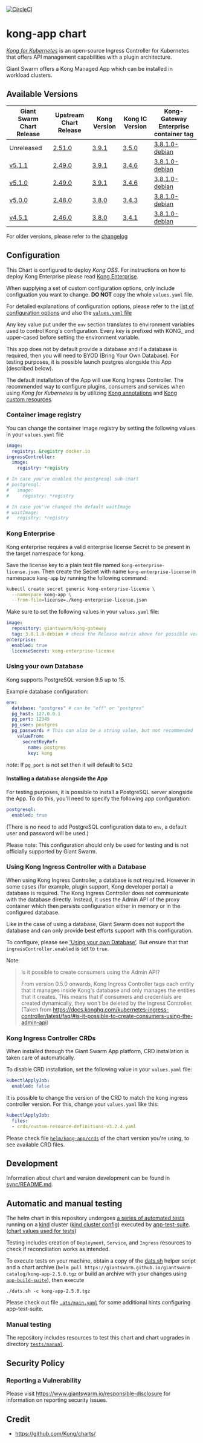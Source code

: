 [![CircleCI](https://dl.circleci.com/status-badge/img/gh/giantswarm/kong-app/tree/main.svg?style=svg)](https://dl.circleci.com/status-badge/redirect/gh/giantswarm/kong-app/tree/main)

# kong-app chart

[*Kong for Kubernetes*](https://github.com/Kong/kubernetes-ingress-controller) is
an open-source Ingress Controller for Kubernetes that offers API management capabilities
with a plugin architecture.

Giant Swarm offers a Kong Managed App which can be installed in workload clusters.

## Available Versions

| Giant Swarm Chart Release | Upstream Chart Release | Kong Version | Kong IC Version | Kong-Gateway Enterprise container tag |
| --- | --- | --- | --- | --- |
| Unreleased | [2.51.0](https://github.com/Kong/charts/blob/main/charts/kong/CHANGELOG.md#2510) | [3.9.1](https://github.com/Kong/kong/blob/release/3.9.x/CHANGELOG.md#391) | [3.5.0](https://github.com/Kong/kubernetes-ingress-controller/blob/main/CHANGELOG.md#350) | [3.8.1.0-debian](https://docs.konghq.com/gateway/changelog/#3810) |
| [v5.1.1](https://github.com/giantswarm/kong-app/blob/main/CHANGELOG.md#511---2025-06-25) | [2.49.0](https://github.com/Kong/charts/blob/main/charts/kong/CHANGELOG.md#2490) | [3.9.1](https://github.com/Kong/kong/blob/3.9.1/changelog/3.9.1/3.9.1.md) | [3.4.6](https://github.com/Kong/kubernetes-ingress-controller/blob/main/CHANGELOG.md#346) | [3.8.1.0-debian](https://docs.konghq.com/gateway/changelog/#3810) |
| [v5.1.0](https://github.com/giantswarm/kong-app/blob/main/CHANGELOG.md#510---2025-06-16) | [2.49.0](https://github.com/Kong/charts/blob/main/charts/kong/CHANGELOG.md#2490) | [3.9.1](https://github.com/Kong/kong/blob/3.9.1/changelog/3.9.1/3.9.1.md) | [3.4.6](https://github.com/Kong/kubernetes-ingress-controller/blob/main/CHANGELOG.md#346) | [3.8.1.0-debian](https://docs.konghq.com/gateway/changelog/#3810) |
| [v5.0.0](https://github.com/giantswarm/kong-app/blob/main/CHANGELOG.md#500---2025-04-07) | [2.48.0](https://github.com/Kong/charts/blob/main/charts/kong/CHANGELOG.md#2480) | [3.8.0](https://github.com/Kong/kong/blob/3.8.0/changelog/3.8.0/3.8.0.md) | [3.4.3](https://github.com/Kong/kubernetes-ingress-controller/blob/main/CHANGELOG.md#343) | [3.8.1.0-debian](https://docs.konghq.com/gateway/changelog/#3810) |
| [v4.5.1](https://github.com/giantswarm/kong-app/blob/main/CHANGELOG.md#451---2025-02-18) | [2.46.0](https://github.com/Kong/charts/blob/main/charts/kong/CHANGELOG.md#2460) | [3.8.0](https://github.com/Kong/kong/blob/3.8.0/changelog/3.8.0/3.8.0.md) | [3.4.1](https://github.com/Kong/kubernetes-ingress-controller/blob/main/CHANGELOG.md#341) | [3.8.1.0-debian](https://docs.konghq.com/gateway/changelog/#3810) |

For older versions, please refer to the [changelog](https://github.com/giantswarm/kong-app/blob/master/CHANGELOG.md)

## Configuration

This Chart is configured to deploy *Kong OSS*. For instructions on how to deploy Kong Enterprise please read [Kong Enterprise](#kong-enterprise).

When supplying a set of custom configuration options, only include configuation you want to change. **DO NOT** copy the whole `values.yaml` file.

For detailed explanations of configuration options, please refer to the [list of configuration options](https://github.com/giantswarm/kong-app/blob/master/helm/kong-app/README.md#configuration) and
also the [`values.yaml` file](https://github.com/giantswarm/kong-app/blob/master/helm/kong-app/values.yaml)

Any key value put under the `env` section translates to environment variables
used to control Kong's configuration. Every key is prefixed with KONG_ and
upper-cased before setting the environment variable.

This app does not by default provide a database and if a database is required,
then you will need to BYOD (Bring Your Own Database). For testing purposes, it
is possible launch postgres alongside this App (described below).

The default installation of the App will use Kong Ingress Controller.
The recommended way to configure plugins, consumers and services when using *Kong for Kubernetes* is by utilizing [Kong annotations](https://docs.konghq.com/kubernetes-ingress-controller/latest/references/annotations/) and [Kong custom resources](https://docs.konghq.com/kubernetes-ingress-controller/latest/concepts/custom-resources/#main).

### Container image registry

You can change the container image registry by setting the following values in your `values.yaml` file

```yaml
image:
  registry: &registry docker.io
ingressController:
  image:
    registry: *registry

# In case you've enabled the postgresql sub-chart
# postgresql:
#   image:
#     registry: *registry

# In case you've changed the default waitImage
# waitImage:
#   registry: *registry
```

### Kong Enterprise

Kong enterprise requires a valid enterprise license Secret to be present in the target namespace for kong.

Save the license key to a plain text file named `kong-enterprise-license.json`.
Then create the Secret with name `kong-enterprise-license` in namespace `kong-app` by running the following command:

```bash
kubectl create secret generic kong-enterprise-license \
  --namespace kong-app \
  --from-file=license=./kong-enterprise-license.json
```

Make sure to set the following values in your `values.yaml` file:

```yaml
image:
  repository: giantswarm/kong-gateway
  tag: 3.8.1.0-debian # check the Release matrix above for possible versions
enterprise:
  enabled: true
  licenseSecret: kong-enterprise-license
```

### Using your own Database

Kong supports PostgreSQL version 9.5 up to 15.

Example database configuration:

```YAML
env:
  database: "postgres" # can be "off" or "postgres"
  pg_host: 127.0.0.1
  pg_port: 12345
  pg_user: postgres
  pg_password: # This can also be a string value, but not recommended
    valueFrom:
      secretKeyRef:
        name: postgres
        key: kong
```

_note_: If `pg_port` is not set then it will default to `5432`

#### Installing a database alongside the App

For testing purposes, it is possible to install a PostgreSQL server alongside
the App. To do this, you'll need to specify the following app configuration:

```YAML
postgresql:
  enabled: true
```
(There is no need to add PostgreSQL configuration data to `env`, a default user
and password will be used.)

Please note: This configuration should only be used for testing and is not officially
supported by Giant Swarm.

### Using Kong Ingress Controller with a Database

When using Kong Ingress Controller, a database is not required.
However in some cases (for example, plugin support, Kong developer portal) a database is
required. The Kong Ingress Controller does not communicate with the database directly.
Instead, it uses the Admin API of the proxy container which then persists configuration either
in memory or in the configured database.

Like in the case of using a database, Giant Swarm does not support the database and
can only provide best efforts support with this configuration.

To configure, please see ['Using your own Database'](#using-your-own-database).
But ensure that that `ingressController.enabled` is set to `true`.

Note:
> Is it possible to create consumers using the Admin API?
>
> From version 0.5.0 onwards, Kong Ingress Controller tags each entity that it
> manages inside Kong's database and only manages the entities that it creates.
> This means that if consumers and credentials are created dynamically,
> they won't be deleted by the Ingress Controller.
(Taken from https://docs.konghq.com/kubernetes-ingress-controller/latest/faq/#is-it-possible-to-create-consumers-using-the-admin-api)

### Kong Ingress Controller CRDs

When installed through the Giant Swarm App platform, CRD installation is taken care of
automatically.

To disable CRD installation, set the following value in your `values.yaml` file:

```yaml
kubectlApplyJob:
  enabled: false
```

It is possible to change the version of the CRD to match the kong ingress controller version. For this, change your `values.yaml` like this:

```yaml
kubectlApplyJob:
  files:
  - crds/custom-resource-definitions-v3.2.4.yaml
```

Please check file [`helm/kong-app/crds`](https://github.com/giantswarm/kong-app/tree/main/helm/kong-app/crds) of the chart version you're using, to see available CRD files.

## Development

Information about chart and version development can be found in [sync/README.md](https://github.com/giantswarm/kong-app/blob/main/sync/README.md).

## Automatic and manual testing

The helm chart in this repository undergoes [a series of automated tests](https://github.com/giantswarm/kong-app/blob/master/tests/ats/test_basic_cluster.py) running on a [kind](https://kind.sigs.k8s.io/) cluster ([kind cluster config](https://github.com/giantswarm/kong-app/blob/master/tests/kind_config.yaml)) executed by [app-test-suite](https://github.com/giantswarm/app-test-suite). ([chart values used for tests](https://github.com/giantswarm/kong-app/blob/master/tests/test-values.yaml))

Testing includes creation of `Deployment`, `Service`, and `Ingress` resources to check if reconciliation works as intended.

To execute tests on your machine, obtain a copy of the [dats.sh](https://github.com/giantswarm/app-test-suite/releases/download/v0.2.4/dats.sh) helper script and a chart archive (`helm pull https://giantswarm.github.io/giantswarm-catalog/kong-app-2.5.0.tgz` or build an archive with your changes using [`app-build-suite`](http://github.com/giantswarm/app-build-suite)), then execute

```
./dats.sh -c kong-app-2.5.0.tgz
```

Please check out file [`.ats/main.yaml`](.ats/main.yaml) for some additional hints configuring app-test-suite.

### Manual testing

The repository includes resources to test this chart and chart upgrades in directory [`tests/manual`](tests/manual).

## Security Policy

### Reporting a Vulnerability

Please visit https://www.giantswarm.io/responsible-disclosure for information on
reporting security issues.

## Credit

* https://github.com/Kong/charts/
